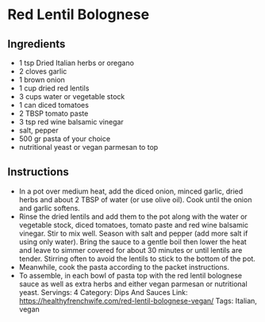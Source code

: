 # Red Lentil Bolognese
## Ingredients
- 1 tsp Dried Italian herbs or oregano
- 2 cloves garlic
- 1 brown onion
- 1 cup dried red lentils
- 3 cups water or vegetable stock
- 1 can diced tomatoes
- 2 TBSP tomato paste
- 3 tsp red wine balsamic vinegar
- salt, pepper
- 500 gr pasta of your choice
- nutritional yeast or vegan parmesan to top
## Instructions
- In a pot over medium heat, add the diced onion, minced garlic, dried herbs and about 2 TBSP of water (or use olive oil). Cook until the onion and garlic softens.
- Rinse the dried lentils and add them to the pot along with the water or vegetable stock, diced tomatoes, tomato paste and red wine balsamic vinegar. Stir to mix well. Season with salt and pepper (add more salt if using only water). Bring the sauce to a gentle boil then lower the heat and leave to simmer covered for about 30 minutes or until lentils are tender. Stirring often to avoid the lentils to stick to the bottom of the pot.
- Meanwhile, cook the pasta according to the packet instructions.
- To assemble, in each bowl of pasta top with the red lentil bolognese sauce as well as extra herbs and either vegan parmesan or nutritional yeast.
Servings: 4
Category: Dips And Sauces
Link: https://healthyfrenchwife.com/red-lentil-bolognese-vegan/
Tags: Italian, vegan
